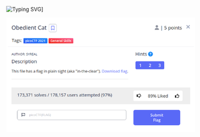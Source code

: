 ![Typing SVG](https://readme-typing-svg.herokuapp.com?font=Fira+Code&pause=1000&width=435&size=40&lines=Obedient+Cat)]

![Challenge Description](Screenshot_2023-04-20_15-12-30.png)
